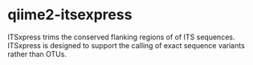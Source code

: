 # qiime2-itsexpress

ITSxpress trims the conserved flanking regions of of ITS sequences. ITSxpress is designed to support the calling of exact sequence variants rather than OTUs.
